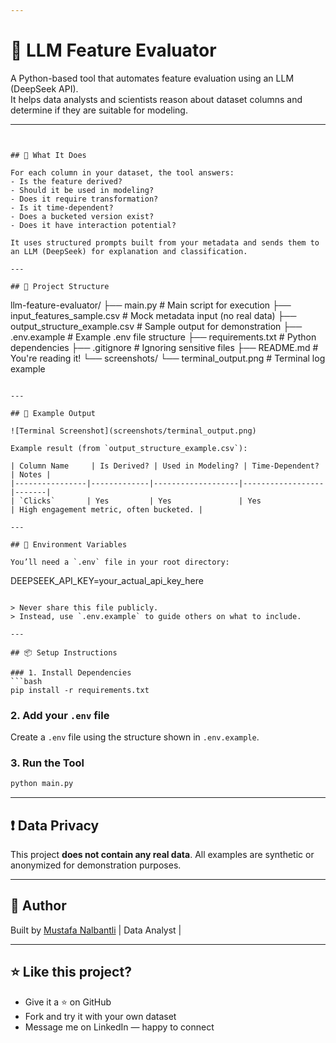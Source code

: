 ```yaml
---

```
# 🧠 LLM Feature Evaluator

A Python-based tool that automates feature evaluation using an LLM (DeepSeek API).  
It helps data analysts and scientists reason about dataset columns and determine if they are suitable for modeling.

---
```


## 🚀 What It Does

For each column in your dataset, the tool answers:
- Is the feature derived?
- Should it be used in modeling?
- Does it require transformation?
- Is it time-dependent?
- Does a bucketed version exist?
- Does it have interaction potential?

It uses structured prompts built from your metadata and sends them to an LLM (DeepSeek) for explanation and classification.

---

## 📁 Project Structure

```

  llm-feature-evaluator/
    ├── main.py                         # Main script for execution
    ├── input\_features\_sample.csv       # Mock metadata input (no real data)
    ├── output\_structure\_example.csv    # Sample output for demonstration
    ├── .env.example                    # Example .env file structure
    ├── requirements.txt                # Python dependencies
    ├── .gitignore                      # Ignoring sensitive files
    ├── README.md                       # You're reading it!
    └── screenshots/
    └── terminal\_output.png         # Terminal log example

```

---

## 🧪 Example Output

![Terminal Screenshot](screenshots/terminal_output.png)

Example result (from `output_structure_example.csv`):

| Column Name     | Is Derived? | Used in Modeling? | Time-Dependent? | Notes |
|----------------|-------------|-------------------|------------------|-------|
| `Clicks`       | Yes         | Yes               | Yes              | High engagement metric, often bucketed. |

---

## 🔐 Environment Variables

You’ll need a `.env` file in your root directory:

```

DEEPSEEK\_API\_KEY=your\_actual\_api\_key\_here

````

> Never share this file publicly.  
> Instead, use `.env.example` to guide others on what to include.

---

## 📦 Setup Instructions

### 1. Install Dependencies
```bash
pip install -r requirements.txt
````

### 2. Add your `.env` file

Create a `.env` file using the structure shown in `.env.example`.

### 3. Run the Tool

```bash
python main.py
```

---

## ❗ Data Privacy

This project **does not contain any real data**.
All examples are synthetic or anonymized for demonstration purposes.

---

## 👋 Author

Built by [Mustafa Nalbantli](https://linkedin.com/in/mustafanalbantli)
                           | Data Analyst | 

---

## ⭐️ Like this project?

* Give it a ⭐ on GitHub
* Fork and try it with your own dataset
* Message me on LinkedIn — happy to connect

```

